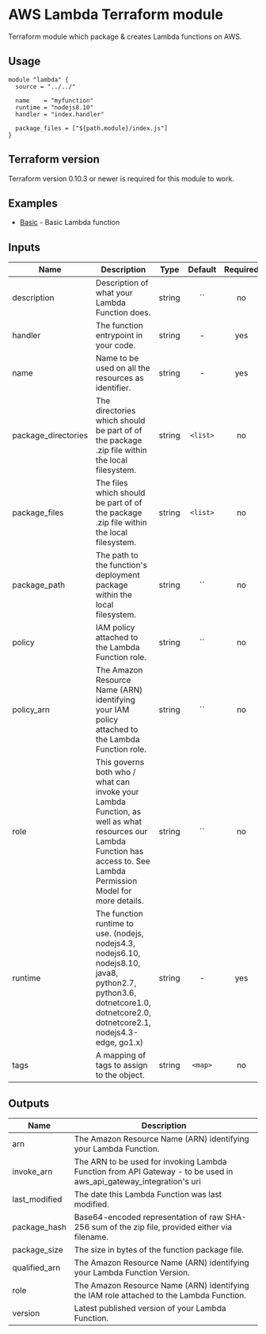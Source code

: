 # AWS Lambda Terraform module
Terraform module which package & creates Lambda functions on AWS.

## Usage
```hcl
module "lambda" {
  source = "../../"

  name    = "myfunction"
  runtime = "nodejs8.10"
  handler = "index.handler"

  package_files = ["${path.module}/index.js"]
}
```
## Terraform version
Terraform version 0.10.3 or newer is required for this module to work.

## Examples
* [Basic](https://github.com/howdio/terraform-aws-lambda/tree/master/examples/basic) - Basic Lambda function

## Inputs

| Name | Description | Type | Default | Required |
|------|-------------|:----:|:-----:|:-----:|
| description | Description of what your Lambda Function does. | string | `` | no |
| handler | The function entrypoint in your code. | string | - | yes |
| name | Name to be used on all the resources as identifier. | string | - | yes |
| package_directories | The directories which should be part of of the package .zip file within the local filesystem. | string | `<list>` | no |
| package_files | The files which should be part of of the package .zip file within the local filesystem. | string | `<list>` | no |
| package_path | The path to the function's deployment package within the local filesystem. | string | `` | no |
| policy | IAM policy attached to the Lambda Function role. | string | `` | no |
| policy_arn | The Amazon Resource Name (ARN) identifying your IAM policy attached to the Lambda Function role. | string | `` | no |
| role | This governs both who / what can invoke your Lambda Function, as well as what resources our Lambda Function has access to. See Lambda Permission Model for more details. | string | `` | no |
| runtime | The function runtime to use. (nodejs, nodejs4.3, nodejs6.10, nodejs8.10, java8, python2.7, python3.6, dotnetcore1.0, dotnetcore2.0, dotnetcore2.1, nodejs4.3-edge, go1.x) | string | - | yes |
| tags | A mapping of tags to assign to the object. | string | `<map>` | no |

## Outputs

| Name | Description |
|------|-------------|
| arn | The Amazon Resource Name (ARN) identifying your Lambda Function. |
| invoke_arn | The ARN to be used for invoking Lambda Function from API Gateway - to be used in aws_api_gateway_integration's uri |
| last_modified | The date this Lambda Function was last modified. |
| package_hash | Base64-encoded representation of raw SHA-256 sum of the zip file, provided either via filename. |
| package_size | The size in bytes of the function package file. |
| qualified_arn | The Amazon Resource Name (ARN) identifying your Lambda Function Version. |
| role | The Amazon Resource Name (ARN) identifying the IAM role attached to the Lambda Function. |
| version | Latest published version of your Lambda Function. |
